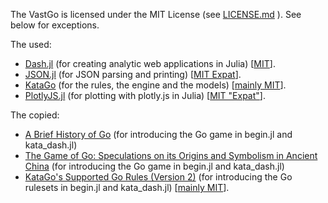 The VastGo is licensed under the MIT License (see [LICENSE.md](./LICENSE.md) ). See below for exceptions.

The used:
- [Dash.jl](https://github.com/plotly/Dash.jl) (for creating analytic web applications in Julia) [[MIT](https://github.com/plotly/Dash.jl/blob/dev/LICENSE)].
- [JSON.jl](https://github.com/JuliaIO/JSON.jl) (for JSON parsing and printing) [[MIT Expat](https://github.com/JuliaIO/JSON.jl/blob/master/LICENSE.md)].
- [KataGo](https://github.com/lightvector/KataGo) (for the rules, the engine and the models) [[mainly MIT](https://github.com/lightvector/KataGo/blob/master/LICENSE)].
- [PlotlyJS.jl](https://github.com/JuliaPlots/PlotlyJS.jl) (for plotting with plotly.js in Julia) [[MIT "Expat"](https://github.com/JuliaPlots/PlotlyJS.jl/blob/master/LICENSE.md)].

The copied:
- [A Brief History of Go](https://www.usgo.org/brief-history-go) (for introducing the Go game in begin.jl and kata_dash.jl)
- [The Game of Go: Speculations on its Origins and Symbolism in Ancient China](https://www.usgo.org/sites/default/files/bh_library/originsofgo.pdf) (for introducing the Go game in begin.jl and kata_dash.jl)
- [KataGo's Supported Go Rules (Version 2)](https://lightvector.github.io/KataGo/rules.html) (for introducing the Go rulesets in begin.jl and kata_dash.jl) [[mainly MIT](https://github.com/lightvector/KataGo/blob/master/LICENSE)].
